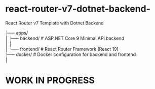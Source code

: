 # react-router-v7-dotnet-backend-
React Router v7 Template with Dotnet Backend  

├── apps/  
│   ├── backend/ # ASP.NET Core 9 Minimal API backend  
│   │  
│   └── frontend/  # React Router Framework (React 19)  
├── docker/  # Docker configuration for backend and frontend  
│ 
  
# WORK IN PROGRESS
